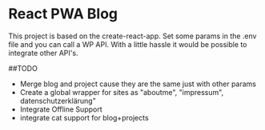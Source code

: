 # React PWA Blog
This project is based on the create-react-app. 
Set some params in the .env file and you can call a WP API. 
With a little hassle it would be possible to integrate other API's.

##TODO
* Merge blog and project cause they are the same just with other params
* Create a global wrapper for sites as "aboutme", "impressum", datenschutzerklärung"
* Integrate Offline Support 
* integrate cat support for blog+projects

